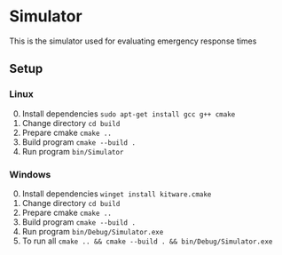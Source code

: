 # Simulator
This is the simulator used for evaluating emergency response times

## Setup
### Linux
0. Install dependencies `sudo apt-get install gcc g++ cmake`
1. Change directory `cd build`
2. Prepare cmake `cmake ..`
3. Build program `cmake --build .`
4. Run program `bin/Simulator`

### Windows
0. Install dependencies `winget install kitware.cmake`
1. Change directory `cd build`
2. Prepare cmake `cmake ..`
3. Build program `cmake --build .`
4. Run program `bin/Debug/Simulator.exe`
5. To run all `cmake .. && cmake --build . && bin/Debug/Simulator.exe`
